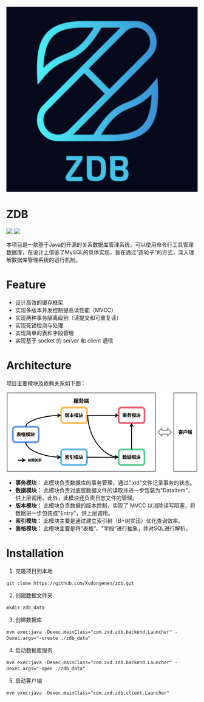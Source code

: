 ![](./images/zdb.png)

# ZDB

![](https://img.shields.io/badge/language-Java-green.svg)
![](https://img.shields.io/badge/Powered_by-Xudong_Zhang-blue.svg)

本项目是一款基于Java的开源的关系数据库管理系统，可以使用命令行工具管理数据库，在设计上借鉴了MySQL的具体实现，旨在通过“造轮子”的方式，深入理解数据库管理系统的运行机制。

# Feature
- 设计高效的缓存框架
- 实现多版本并发控制提高读性能（MVCC）
- 实现两种事务隔离级别（读提交和可重复读）
- 实现死锁检测与处理
- 实现简单的表和字段管理
- 实现基于 socket 的 server 和 client 通信

# Architecture

项目主要模块及依赖关系如下图：

![](./images/zDB_overview.png)

- **事务模块：** 此模块负责数据库的事务管理，通过".xid"文件记录事务的状态。
- **数据模块：** 此模块负责对底层数据文件的读取并进一步包装为"DataItem"，供上层调用。此外，此模块还负责日志文件的管理。
- **版本模块：** 此模块负责数据的版本控制，实现了 MVCC 以消除读写阻塞，将数据进一步包装成"Entry"，供上层调用。
- **索引模块：** 此模块主要是通过建立索引树（B+树实现）优化查询效率。
- **表格模块：** 此模块主要是将“表格”、“字段”进行抽象，并对SQL进行解析。

# Installation

1. 克隆项目到本地
```shell
git clone https://github.com/Xudongenen/zdb.git
```
2. 创建数据文件夹
```shell
mkdir zdb_data
```
3. 创建数据库
```shell
mvn exec:java -Dexec.mainClass="com.zxd.zdb.backend.Launcher" -Dexec.args="-create ./zdb_data"
```
4. 启动数据库服务

```shell
mvn exec:java -Dexec.mainClass="com.zxd.zdb.backend.Launcher" -Dexec.args="-open ./zdb_data"
```

5. 启动客户端
```shell
mvn exec:java -Dexec.mainClass="com.zxd.zdb.client.Launcher"
```